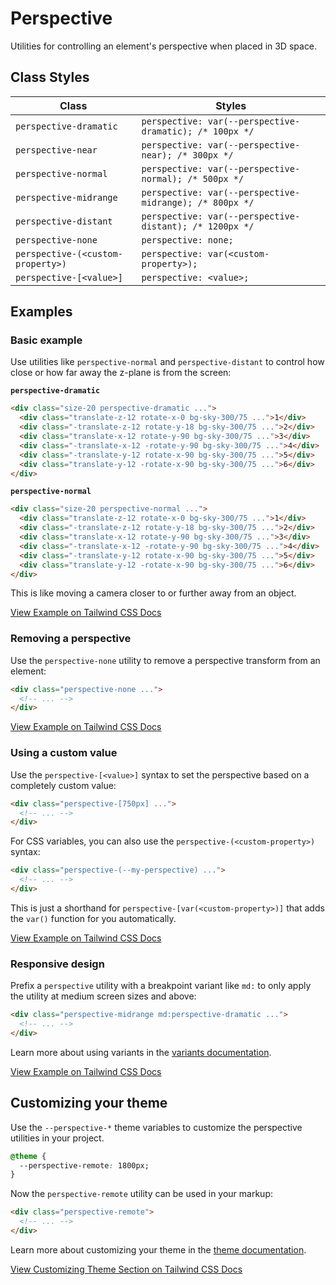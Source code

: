 # Perspective

Utilities for controlling an element's perspective when placed in 3D space.

## Class Styles

| Class                     | Styles                                   |
| ------------------------- | ---------------------------------------- |
| `perspective-dramatic`    | `perspective: var(--perspective-dramatic); /* 100px */` |
| `perspective-near`        | `perspective: var(--perspective-near); /* 300px */`   |
| `perspective-normal`      | `perspective: var(--perspective-normal); /* 500px */`   |
| `perspective-midrange`    | `perspective: var(--perspective-midrange); /* 800px */`  |
| `perspective-distant`     | `perspective: var(--perspective-distant); /* 1200px */` |
| `perspective-none`        | `perspective: none;`                     |
| `perspective-(<custom-property>)` | `perspective: var(<custom-property>);`         |
| `perspective-[<value>]`   | `perspective: <value>;`                  |

## Examples

### Basic example

Use utilities like `perspective-normal` and `perspective-distant` to control how close or how far away the z-plane is from the screen:

**`perspective-dramatic`**

```html
<div class="size-20 perspective-dramatic ...">
  <div class="translate-z-12 rotate-x-0 bg-sky-300/75 ...">1</div>
  <div class="-translate-z-12 rotate-y-18 bg-sky-300/75 ...">2</div>
  <div class="translate-x-12 rotate-y-90 bg-sky-300/75 ...">3</div>
  <div class="-translate-x-12 -rotate-y-90 bg-sky-300/75 ...">4</div>
  <div class="-translate-y-12 rotate-x-90 bg-sky-300/75 ...">5</div>
  <div class="translate-y-12 -rotate-x-90 bg-sky-300/75 ...">6</div>
</div>
```

**`perspective-normal`**

```html
<div class="size-20 perspective-normal ...">
  <div class="translate-z-12 rotate-x-0 bg-sky-300/75 ...">1</div>
  <div class="-translate-z-12 rotate-y-18 bg-sky-300/75 ...">2</div>
  <div class="translate-x-12 rotate-y-90 bg-sky-300/75 ...">3</div>
  <div class="-translate-x-12 -rotate-y-90 bg-sky-300/75 ...">4</div>
  <div class="-translate-y-12 rotate-x-90 bg-sky-300/75 ...">5</div>
  <div class="translate-y-12 -rotate-x-90 bg-sky-300/75 ...">6</div>
</div>
```

This is like moving a camera closer to or further away from an object.

[View Example on Tailwind CSS Docs](https://tailwindcss.com/docs/perspective#basic-example)

### Removing a perspective

Use the `perspective-none` utility to remove a perspective transform from an element:

```html
<div class="perspective-none ...">
  <!-- ... -->
</div>
```

[View Example on Tailwind CSS Docs](https://tailwindcss.com/docs/perspective#removing-a-perspective)

### Using a custom value

Use the `perspective-[<value>]` syntax to set the perspective based on a completely custom value:

```html
<div class="perspective-[750px] ...">
  <!-- ... -->
</div>
```

For CSS variables, you can also use the `perspective-(<custom-property>)` syntax:

```html
<div class="perspective-(--my-perspective) ...">
  <!-- ... -->
</div>
```

This is just a shorthand for `perspective-[var(<custom-property>)]` that adds the `var()` function for you automatically.

[View Example on Tailwind CSS Docs](https://tailwindcss.com/docs/perspective#using-a-custom-value)

### Responsive design

Prefix a `perspective` utility with a breakpoint variant like `md:` to only apply the utility at medium screen sizes and above:

```html
<div class="perspective-midrange md:perspective-dramatic ...">
  <!-- ... -->
</div>
```

Learn more about using variants in the [variants documentation](https://tailwindcss.com/docs/hover-focus-and-other-states).

[View Example on Tailwind CSS Docs](https://tailwindcss.com/docs/perspective#responsive-design)

## Customizing your theme

Use the `--perspective-*` theme variables to customize the perspective utilities in your project.

```css
@theme {
  --perspective-remote: 1800px;
}
```

Now the `perspective-remote` utility can be used in your markup:

```html
<div class="perspective-remote">
  <!-- ... -->
</div>
```

Learn more about customizing your theme in the [theme documentation](https://tailwindcss.com/docs/theme#customizing-your-theme).

[View Customizing Theme Section on Tailwind CSS Docs](https://tailwindcss.com/docs/perspective#customizing-your-theme)

